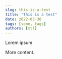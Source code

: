 ```yaml
---
slug: this-is-a-test
title: "This is a test"
date: 2022-03-30
tags: [some, tags]
authors: [mtl]
---
```


Lorem ipsum

<!--truncate-->

More content.

